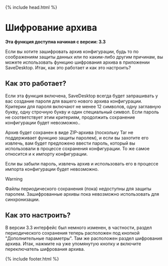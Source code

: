 {% include head.html %}

# Шифрование архива
**Эта функция доступна начиная с версии: 3.3**

Если вы хотите зашифровать архив конфигурации, будь то по соображениям защиты данных или по каким-либо другим причинам, вы можете использовать функцию шифрования архива в приложении SaveDesktop. Итак, как это работает и как это настроить?

## Как это работает?
Если эта функция включена, SaveDesktop всегда будет запрашивать у вас создание пароля для вашего нового архива конфигурации. Критерии для пароля включают не менее 12 символов, одну заглавную букву, одну строчную букву и один специальный символ. Если пароль не соответствует этим критериям, продолжить сохранение конфигурации будет невозможно..

Архив будет сохранен в виде ZIP-архива (поскольку Tar не поддерживает функцию защиты паролем), и если вы захотите его извлечь, вам будет предложено ввести пароль, который вы использовали в процессе сохранения конфигурации. То же самое относится и к импорту конфигурации.

Если вы забыли пароль, извлечь архив и использовать его в процессе импорта конфигурации будет невозможно.

> [!WARNING]  
> Файлы периодического сохранения (пока) недоступны для защиты паролем. Зашифрованные архивы пока невозможно использовать для синхронизации.

## Как это настроить?
В версии 3.3 интерфейс был немного изменен, в частности, раздел периодического сохранения теперь расположен под кнопкой "Дополнительные параметры". Там же расположен раздел шифрования архива. Итак, нажмите на уже упомянутую кнопку и включите переключатель шифрования архива.



{% include footer.html %}
